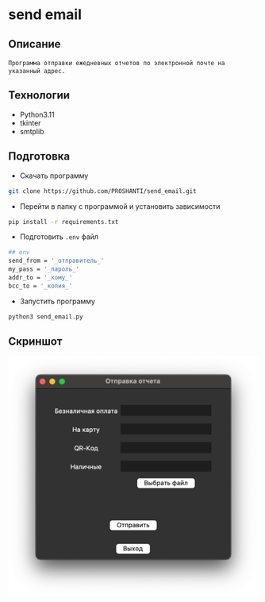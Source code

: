 # send email

## Описание
```text
Программа отправки ежедневных отчетов по электронной почте на указанный адрес.
```

## Технологии
- Python3.11
- tkinter
- smtplib
  
## Подготовка
- Скачать программу
```bash
git clone https://github.com/PROSHANTI/send_email.git
```
- Перейти в папку с программой и установить зависимости
```bash
pip install -r requirements.txt 
```

- Подготовить `.env` файл
```bash
## env
send_from = '_отправитель_'
my_pass = '_пароль_'
addr_to = '_кому_'
bcc_to = '_копия_'
```

- Запустить программу
```bash
python3 send_email.py 
```


## Скриншот

![alt text](https://github.com/PROSHANTI/send_email/blob/35f13e74545b337e4be03aaabf45303cdff048f6/Screenshot_MacOS.png?raw=true)
